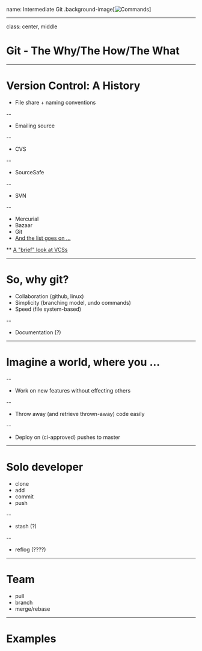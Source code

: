 name: Intermediate Git
.background-image[![Commands](images/commands.png)]

---

class: center, middle
# Git - The Why/The How/The What

---

# Version Control: A History

* File share + naming conventions

--
* Emailing source

--
* CVS

--
* SourceSafe

--
* SVN

--
* Mercurial
* Bazaar
* Git
* [And the list goes on ...](https://en.wikipedia.org/wiki/Revision_control#External_links)

** [A "brief" look at VCSs](http://ericsink.com/vcbe/html/index.html)

---

# So, why git?

* Collaboration (github, linux)
* Simplicity (branching model, undo commands)
* Speed (file system-based)

--
* Documentation (?)

---

# Imagine a world, where you ...

--
* Work on new features without effecting others

--
* Throw away (and retrieve thrown-away) code easily

--
* Deploy on (ci-approved) pushes to master

---

# Solo developer

* clone
* add
* commit
* push

--
* stash (?)

--
* reflog (????)

---

# Team

* pull
* branch
* merge/rebase

---

# Examples
